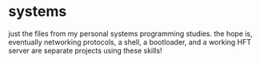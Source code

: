 # systems
just the files from my personal systems programming studies. the hope is, eventually networking protocols, a shell, a bootloader, and a working HFT server are separate projects using these skills!
